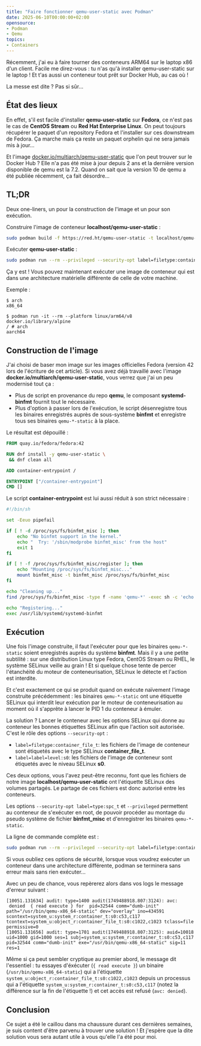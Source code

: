 ```yaml
---
title: "Faire fonctionner qemu-user-static avec Podman"
date: 2025-06-10T00:00:00+02:00
opensource:
- Podman
- Qemu
topics:
- Containers
---
```


Récemment, j'ai eu à faire tourner des conteneurs ARM64 sur le laptop x86 d'un client.
Facile me direz-vous : tu n'as qu'à installer qemu-user-static sur le laptop !
Et t'as aussi un conteneur tout prêt sur Docker Hub, au cas où !

La messe est dite ?
Pas si sûr...

<!--more-->

## État des lieux

En effet, s'il est facile d'installer **qemu-user-static** sur **Fedora**, ce n'est pas le cas de **CentOS Stream** ou **Red Hat Enterprise Linux**.
On peut toujours récupérer le paquet d'un repository Fedora et l'installer sur ces downstream de Fedora.
Ça marche mais ça reste un paquet orphelin qui ne sera jamais mis à jour...

Et l'image [docker.io/multiarch/qemu-user-static](https://hub.docker.com/r/multiarch/qemu-user-static) que l'on peut trouver sur le Docker Hub ?
Elle n'a pas été mise à jour depuis 2 ans et la dernière version disponible de qemu est la 7.2.
Quand on sait que la version 10 de qemu a été publiée récemment, ça fait désordre...

## TL;DR

Deux one-liners, un pour la construction de l'image et un pour son exécution.

Construire l'image de conteneur **localhost/qemu-user-static** :

```sh
sudo podman build -f https://red.ht/qemu-user-static -t localhost/qemu-user-static /tmp
```

Exécuter **qemu-user-static** :

```sh
sudo podman run --rm --privileged --security-opt label=filetype:container_file_t --security-opt label=level:s0 --security-opt label=type:spc_t localhost/qemu-user-static
```

Ça y est !
Vous pouvez maintenant exécuter une image de conteneur qui est dans une architecture matérielle différente de celle de votre machine.

Exemple :

```
$ arch
x86_64

$ podman run -it --rm --platform linux/arm64/v8 docker.io/library/alpine     
/ # arch
aarch64
```

## Construction de l'image

J'ai choisi de baser mon image sur les images officielles Fedora (version 42 lors de l'écriture de cet article).
Si vous avez déjà travaillé avec l'image **docker.io/multiarch/qemu-user-static**, vous verrez que j'ai un peu modernisé tout ça :

- Plus de script en provenance du repo **qemu**, le composant **systemd-binfmt** fournit tout le nécessaire.
- Plus d'option à passer lors de l'exécution, le script désenregistre tous les binaires enregistrés auprès de sous-système **binfmt** et enregistre tous ses binaires `qemu-*-static` à la place.

Le résultat est dépouillé :

```dockerfile
FROM quay.io/fedora/fedora:42

RUN dnf install -y qemu-user-static \
 && dnf clean all

ADD container-entrypoint /

ENTRYPOINT ["/container-entrypoint"]
CMD []
```

Le script **container-entrypoint** est lui aussi réduit à son strict nécessaire :

```sh
#!/bin/sh

set -Eeuo pipefail

if [ ! -d /proc/sys/fs/binfmt_misc ]; then
    echo "No binfmt support in the kernel."
    echo "  Try: '/sbin/modprobe binfmt_misc' from the host"
    exit 1
fi

if [ ! -f /proc/sys/fs/binfmt_misc/register ]; then
    echo "Mounting /proc/sys/fs/binfmt_misc..."
    mount binfmt_misc -t binfmt_misc /proc/sys/fs/binfmt_misc
fi

echo "Cleaning up..."
find /proc/sys/fs/binfmt_misc -type f -name 'qemu-*' -exec sh -c 'echo -1 > {}' \;

echo "Registering..."
exec /usr/lib/systemd/systemd-binfmt
```

## Exécution

Une fois l'image construite, il faut l'exécuter pour que les binaires `qemu-*-static` soient enregistrés auprès du système **binfmt**.
Mais il y a une petite subtilité : sur une distribution Linux type Fedora, CentOS Stream ou RHEL, le système SELinux veille au grain !
Et si quelque chose tente de percer l'étanchéité du moteur de conteneurisation, SELinux le détecte et l'action est interdite.

Et c'est exactement ce qui se produit quand on exécute naïvement l'image construite précédemment : les binaires `qemu-*-static` ont une étiquette SELinux qui interdit leur exécution par le moteur de conteneurisation au moment où il s'apprête à lancer le PID 1 du conteneur à émuler.

La solution ? Lancer le conteneur avec les options SELinux qui donne au conteneur les bonnes étiquettes SELinux afin que l'action soit autorisée.
C'est le rôle des options `--security-opt` :

- `label=filetype:container_file_t`: les fichiers de l'image de conteneur sont étiquetés avec le type SELinux **container_file_t**.
- `label=label=level:s0`: les fichiers de l'image de conteneur sont étiquetés avec le niveau SELinux **s0**.

Ces deux options, vous l'avez peut-être reconnu, font que les fichiers de notre image **localhost/qemu-user-static** ont l'étiquette SELinux des volumes partagés.
Le partage de ces fichiers est donc autorisé entre les conteneurs.

Les options `--security-opt label=type:spc_t` et `--privileged` permettent au conteneur de s'exécuter en root, de pouvoir procéder au montage du pseudo système de fichier **binfmt_misc** et d'enregistrer les binaires `qemu-*-static`.

La ligne de commande complète est :

```sh
sudo podman run --rm --privileged --security-opt label=filetype:container_file_t --security-opt label=level:s0 --security-opt label=type:spc_t localhost/qemu-user-static
```

Si vous oubliez ces options de sécurité, lorsque vous voudrez exécuter un conteneur dans une architecture différente, podman se terminera sans erreur mais sans rien exécuter...

Avec un peu de chance, vous repèrerez alors dans vos logs le message d'erreur suivant :

```
[10051.131634] audit: type=1400 audit(1749488918.807:3124): avc:  denied  { read execute } for  pid=32544 comm="dumb-init" path="/usr/bin/qemu-x86_64-static" dev="overlay" ino=434591 scontext=system_u:system_r:container_t:s0:c53,c117 tcontext=system_u:object_r:container_file_t:s0:c1022,c1023 tclass=file permissive=0
[10051.131656] audit: type=1701 audit(1749488918.807:3125): auid=10018 uid=1000 gid=1000 ses=1 subj=system_u:system_r:container_t:s0:c53,c117 pid=32544 comm="dumb-init" exe="/usr/bin/qemu-x86_64-static" sig=11 res=1
```

Même si ça peut sembler cryptique au premier abord, le message dit l'essentiel : tu essayes d'éxécuter (`{ read execute }`) un binaire (`/usr/bin/qemu-x86_64-static`) qui a l'étiquette `system_u:object_r:container_file_t:s0:c1022,c1023` depuis un processus qui a l'étiquette `system_u:system_r:container_t:s0:c53,c117` (notez la différence sur la fin de l'étiquette !) et cet accès est refusé (`avc: denied`).

## Conclusion

Ce sujet a été le caillou dans ma chaussure durant ces dernières semaines, je suis content d'être parvenu à trouver une solution !
Et j'espère que la dite solution vous sera autant utile à vous qu'elle l'a été pour moi.
